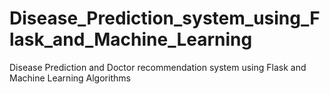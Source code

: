 # Disease_Prediction_system_using_Flask_and_Machine_Learning
Disease Prediction and Doctor recommendation system using Flask and Machine Learning Algorithms
